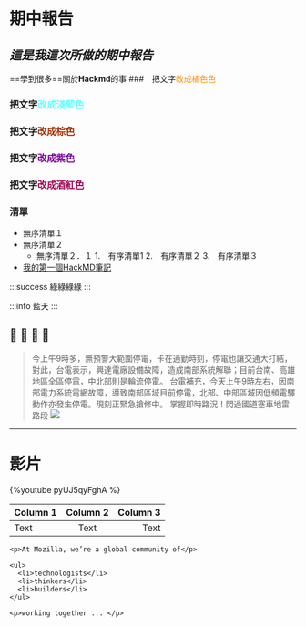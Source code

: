 # 期中報告
## *這是我這次所做的期中報告*
==學到很多==關於**Hackmd**的事
###　把文字<font color=#FF8800>改成橘色色</font>
### 把文字<font color=#66FFFF>改成淺藍色</font>
### 把文字<font color=#A42D00>改成棕色</font>
### 把文字<font color=#7A0099>改成紫色</font>
### 把文字<font color=#A20055>改成酒紅色</font>
### 清單
* 無序清單１
* 無序清單２
    - 無序清單２．１
1.　有序清單1
2.　有序清單２
3.　有序清單３
* [我的第一個HackMD筆記](https://hackmd.io/UhRx-hFjS7eQIbocZd9Zzw)

:::success
綠綠綠綠
:::

:::info
藍天
:::

## :taxi: :panda_face: :dragon: :dragon_face:

>今上午9時多，無預警大範圍停電，卡在通勤時刻，停電也讓交通大打結，對此，台電表示，興達電廠設備故障，造成南部系統解聯；目前台南、高雄地區全區停電，中北部則是輪流停電。
台電補充，今天上午9時左右，因南部電力系統電網故障，導致南部區域目前停電，北部、中部區域因低頻電驛動作亦發生停電。現刻正緊急搶修中。
掌握即時路況！閃過國道塞車地雷路段
![](https://i.imgur.com/pwWLZNJ.png)
---
# 影片
{%youtube pyUJ5qyFghA %}

| Column 1 | Column 2 | Column 3 |
| -------- |:--------:| --------:|
| Text     |   Text   |     Text |


```htmlembedded=
<p>At Mozilla, we’re a global community of</p>

<ul>
  <li>technologists</li>
  <li>thinkers</li>
  <li>builders</li>
</ul>

<p>working together ... </p>